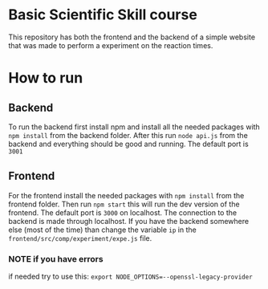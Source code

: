 # Basic Scientific Skill course
This repository has both the frontend and the backend of a simple website
that was made to perform a experiment on the reaction times.
# How to run
## Backend
To run the backend first install npm and install all the needed packages with `npm install` from the backend folder.
After this run `node api.js` from the backend and everything should be good and running.
The default port is `3001`
## Frontend
For the frontend install the needed packages with `npm install` from the frontend folder.
Then run `npm start` this will run the dev version of the frontend.
The default port is `3000` on localhost.
The connection to the backend is made through localhost. If you have the backend somewhere else (most of the time) than change the variable `ip` in the `frontend/src/comp/experiment/expe.js` file.
### NOTE if you have errors
if needed try to use this:
`export NODE_OPTIONS=--openssl-legacy-provider`
